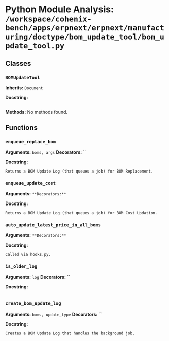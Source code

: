 # Python Module Analysis: `/workspace/cohenix-bench/apps/erpnext/erpnext/manufacturing/doctype/bom_update_tool/bom_update_tool.py`

## Classes

### `BOMUpdateTool`
**Inherits:** `Document`


**Docstring:**
```

```

**Methods:**
No methods found.




## Functions

### `enqueue_replace_bom`
**Arguments:** `boms, args`
**Decorators:** ``

**Docstring:**
```
Returns a BOM Update Log (that queues a job) for BOM Replacement.
```
### `enqueue_update_cost`
**Arguments:** ``
**Decorators:** ``

**Docstring:**
```
Returns a BOM Update Log (that queues a job) for BOM Cost Updation.
```
### `auto_update_latest_price_in_all_boms`
**Arguments:** ``
**Decorators:** ``

**Docstring:**
```
Called via hooks.py.
```
### `is_older_log`
**Arguments:** `log`
**Decorators:** ``

**Docstring:**
```

```
### `create_bom_update_log`
**Arguments:** `boms, update_type`
**Decorators:** ``

**Docstring:**
```
Creates a BOM Update Log that handles the background job.
```

